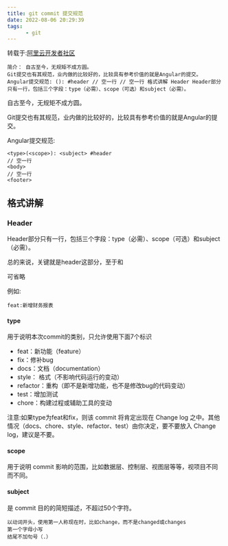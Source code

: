 ```yaml
---
title: git commit 提交规范
date: 2022-08-06 20:29:39
tags: 
      - git
---
```


转载于:[阿里云开发者社区](https://developer.aliyun.com/article/645092#:~:text=Git%E6%8F%90%E4%BA%A4%E4%B9%9F%E6%9C%89%E5%85%B6%E8%A7%84%E8%8C%83%EF%BC%8C%E4%B8%9A%E5%86%85%E5%81%9A%E7%9A%84%E6%AF%94%E8%BE%83%E5%A5%BD%E7%9A%84%EF%BC%8C%E6%AF%94%E8%BE%83%E5%85%B7%E6%9C%89%E5%8F%82%E8%80%83%E4%BB%B7%E5%80%BC%E7%9A%84%E5%B0%B1%E6%98%AFAngular%E7%9A%84%E6%8F%90%E4%BA%A4%E3%80%82%20Angular%E6%8F%90%E4%BA%A4%E8%A7%84%E8%8C%83%3A%20%28%29%3A%20%23header%20%2F%2F,%E7%A9%BA%E4%B8%80%E8%A1%8C%20%2F%2F%20%E7%A9%BA%E4%B8%80%E8%A1%8C%20%E6%A0%BC%E5%BC%8F%E8%AE%B2%E8%A7%A3%20Header%20Header%E9%83%A8%E5%88%86%E5%8F%AA%E6%9C%89%E4%B8%80%E8%A1%8C%EF%BC%8C%E5%8C%85%E6%8B%AC%E4%B8%89%E4%B8%AA%E5%AD%97%E6%AE%B5%EF%BC%9Atype%EF%BC%88%E5%BF%85%E9%9C%80%EF%BC%89%E3%80%81scope%EF%BC%88%E5%8F%AF%E9%80%89%EF%BC%89%E5%92%8Csubject%EF%BC%88%E5%BF%85%E9%9C%80%EF%BC%89%E3%80%82)
```
简介： 自古至今，无规矩不成方圆。 
Git提交也有其规范，业内做的比较好的，比较具有参考价值的就是Angular的提交。 
Angular提交规范: (): #header // 空一行 // 空一行 格式讲解 Header Header部分只有一行，包括三个字段：type（必需）、scope（可选）和subject（必需）。
```
<!-- more -->
自古至今，无规矩不成方圆。

Git提交也有其规范，业内做的比较好的，比较具有参考价值的就是Angular的提交。

Angular提交规范:
```
<type>(<scope>): <subject> #header
// 空一行
<body>
// 空一行
<footer> 
```
## 格式讲解

### Header

Header部分只有一行，包括三个字段：type（必需）、scope（可选）和subject（必需）。

总的来说，关键就是header这部分，至于<body>和<footer>可省略

例如:
    
```
feat:新增财务报表
```

#### type
用于说明本次commit的类别，只允许使用下面7个标识

- feat：新功能（feature）
- fix：修补bug
- docs：文档（documentation）
- style： 格式（不影响代码运行的变动）
- refactor：重构（即不是新增功能，也不是修改bug的代码变动）
- test：增加测试
- chore：构建过程或辅助工具的变动

注意:如果type为feat和fix，则该 commit 将肯定出现在 Change log 之中。其他情况（docs、chore、style、refactor、test）由你决定，要不要放入 Change log，建议是不要。

#### scope
用于说明 commit 影响的范围，比如数据层、控制层、视图层等等，视项目不同而不同。

#### subject
是 commit 目的的简短描述，不超过50个字符。

```
以动词开头，使用第一人称现在时，比如change，而不是changed或changes
第一个字母小写
结尾不加句号（.）
```



